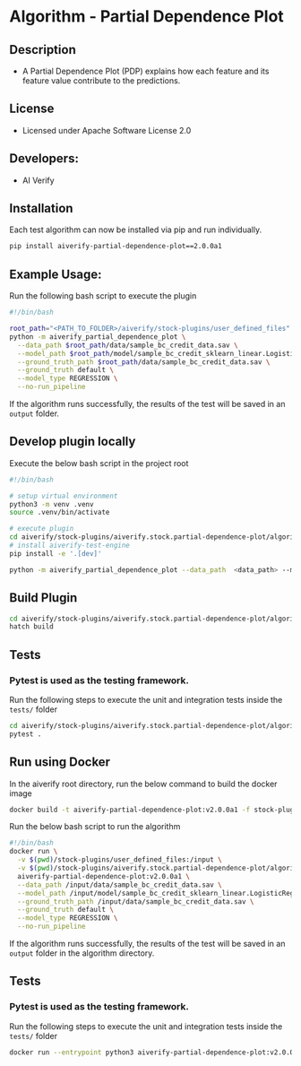 # Algorithm - Partial Dependence Plot

## Description
* A Partial Dependence Plot (PDP) explains how each feature and its feature value contribute to the predictions.

## License
* Licensed under Apache Software License 2.0

## Developers:
* AI Verify

## Installation

Each test algorithm can now be installed via pip and run individually.

```sh
pip install aiverify-partial-dependence-plot==2.0.0a1
```

## Example Usage:

Run the following bash script to execute the plugin

```sh
#!/bin/bash

root_path="<PATH_TO_FOLDER>/aiverify/stock-plugins/user_defined_files"
python -m aiverify_partial_dependence_plot \
  --data_path $root_path/data/sample_bc_credit_data.sav \
  --model_path $root_path/model/sample_bc_credit_sklearn_linear.LogisticRegression.sav \
  --ground_truth_path $root_path/data/sample_bc_credit_data.sav \
  --ground_truth default \
  --model_type REGRESSION \
  --no-run_pipeline
```

If the algorithm runs successfully, the results of the test will be saved in an `output` folder.

## Develop plugin locally

Execute the below bash script in the project root

```sh
#!/bin/bash

# setup virtual environment
python3 -m venv .venv
source .venv/bin/activate

# execute plugin
cd aiverify/stock-plugins/aiverify.stock.partial-dependence-plot/algorithms/partial_dependence_plot/
# install aiverify-test-engine 
pip install -e '.[dev]'

python -m aiverify_partial_dependence_plot --data_path  <data_path> --model_path <model_path> --ground_truth_path <ground_truth_path> --ground_truth <str> --model_type CLASSIFICATION --run_pipeline
```

## Build Plugin
```sh
cd aiverify/stock-plugins/aiverify.stock.partial-dependence-plot/algorithms/partial_dependence_plot/
hatch build
```

## Tests
### Pytest is used as the testing framework.

Run the following steps to execute the unit and integration tests inside the `tests/` folder

```sh
cd aiverify/stock-plugins/aiverify.stock.partial-dependence-plot/algorithms/partial_dependence_plot/
pytest .
```

## Run using Docker
In the aiverify root directory, run the below command to build the docker image
```sh
docker build -t aiverify-partial-dependence-plot:v2.0.0a1 -f stock-plugins/aiverify.stock.partial-dependence-plot/algorithms/partial_dependence_plot/Dockerfile .
```

Run the below bash script to run the algorithm
```sh
#!/bin/bash
docker run \
  -v $(pwd)/stock-plugins/user_defined_files:/input \
  -v $(pwd)/stock-plugins/aiverify.stock.partial-dependence-plot/algorithms/partial_dependence_plot/output:/app/aiverify/output \
  aiverify-partial-dependence-plot:v2.0.0a1 \
  --data_path /input/data/sample_bc_credit_data.sav \
  --model_path /input/model/sample_bc_credit_sklearn_linear.LogisticRegression.sav \
  --ground_truth_path /input/data/sample_bc_credit_data.sav \
  --ground_truth default \
  --model_type REGRESSION \
  --no-run_pipeline
```
If the algorithm runs successfully, the results of the test will be saved in an `output` folder in the algorithm directory.

## Tests
### Pytest is used as the testing framework.
Run the following steps to execute the unit and integration tests inside the `tests/` folder
```sh
docker run --entrypoint python3 aiverify-partial-dependence-plot:v2.0.0a1 -m pytest .
```
